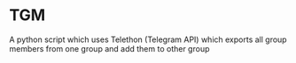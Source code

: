 # TGM
A python script which uses Telethon (Telegram API) which exports all group members from one group and add them to other group
